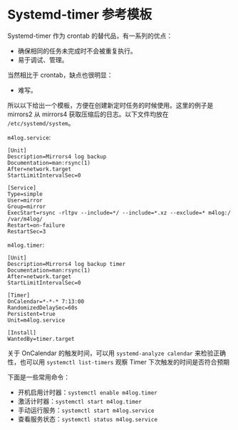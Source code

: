 # Systemd-timer 参考模板

Systemd-timer 作为 crontab 的替代品，有一系列的优点：

- 确保相同的任务未完成时不会被重复执行。
- 易于调试、管理。

当然相比于 crontab，缺点也很明显：

- 难写。

所以以下给出一个模板，方便在创建新定时任务的时候使用。这里的例子是 mirrors2 从 mirrors4 获取压缩后的日志。以下文件均放在 `/etc/systemd/system`。

`m4log.service`:

```systemd
[Unit]
Description=Mirrors4 log backup
Documentation=man:rsync(1)
After=network.target
StartLimitIntervalSec=0

[Service]
Type=simple
User=mirror
Group=mirror
ExecStart=rsync -rltpv --include=*/ --include=*.xz --exclude=* m4log:/ /var/m4log/
Restart=on-failure
RestartSec=3
```

`m4log.timer`:

```systemd
[Unit]
Description=Mirrors4 log backup timer
Documentation=man:rsync(1)
After=network.target
StartLimitIntervalSec=0

[Timer]
OnCalendar=*-*-* 7:13:00
RandomizedDelaySec=60s
Persistent=true
Unit=m4log.service

[Install]
WantedBy=timer.target
```

关于 OnCalendar 的触发时间，可以用 `systemd-analyze calendar` 来检验正确性，也可以用 `systemctl list-timers` 观察 Timer 下次触发的时间是否符合预期

下面是一些常用命令：

- 开机启用计时器：`systemctl enable m4log.timer`
- 激活计时器：`systemctl start m4log.timer`
- 手动运行服务：`systemctl start m4log.service`
- 查看服务状态：`systemctl status m4log.service`
